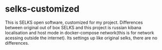# selks-customized
This is SELKS open software, customized for my project. 
Differences between original out of box SELKS and this project is russian kibana localisation and host mode in docker-compose network(this is for network acessing outside the internet). Its settings up like original selks, there are no differences.
